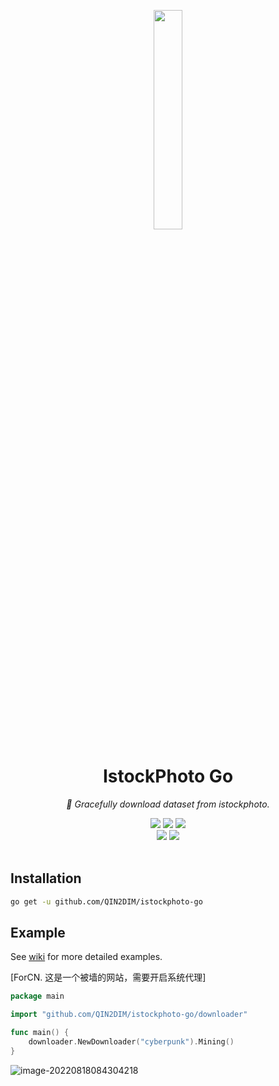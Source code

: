 <div align="center">
    <p align="center"><img src="https://user-images.githubusercontent.com/62018067/168443374-8343a72a-dc70-41b3-85ed-4776b3595bd3.png" width="30%"></p>
    <h1>IstockPhoto Go</h1>
    <p><i>📸 Gracefully download dataset from istockphoto. </i></p>
    <img src="https://img.shields.io/static/v1?message=awesome&style=for-the-badge&logo=Awesome Lists&label=&logoColor=black&labelColor=c5a2bd&color=4e486a">
    <img src="https://img.shields.io/github/license/QIN2DIM/istockphoto-go?style=for-the-badge">
    <a href="https://github.com/QIN2DIM/istockphoto-go/releases"><img src="https://img.shields.io/github/downloads/qin2dim/istockphoto-go/total?style=for-the-badge"></a>
	<br>
    <a href="https://github.com/QIN2DIM/istockphoto-go/"><img src="https://img.shields.io/github/stars/QIN2DIM/istockphoto-go?style=social"></a>
	<a href = "https://t.me/+tJrSQ0_0ujkwZmZh"><img src="https://img.shields.io/static/v1?style=social&logo=telegram&label=chat&message=studio" ></a>
	<br>
	<br>
</div>


## Installation

```bash
go get -u github.com/QIN2DIM/istockphoto-go
```

## Example

See [wiki](https://github.com/QIN2DIM/istockphoto-go/wiki) for more detailed examples. 

[ForCN. 这是一个被墙的网站，需要开启系统代理]

```go
package main

import "github.com/QIN2DIM/istockphoto-go/downloader"

func main() {
	downloader.NewDownloader("cyberpunk").Mining()
}
```

![image-20220818084304218](https://user-images.githubusercontent.com/62018067/185268084-23e4db6a-7162-4297-ba41-bb401a1e9ec6.png)
